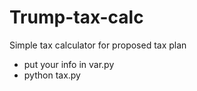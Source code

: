 # Trump-tax-calc
Simple tax calculator for proposed tax plan

- put your info in var.py
- python tax.py
